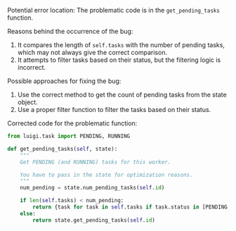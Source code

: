 Potential error location: The problematic code is in the `get_pending_tasks` function. 

Reasons behind the occurrence of the bug: 
1. It compares the length of `self.tasks` with the number of pending tasks, which may not always give the correct comparison.
2. It attempts to filter tasks based on their status, but the filtering logic is incorrect.

Possible approaches for fixing the bug:
1. Use the correct method to get the count of pending tasks from the state object.
2. Use a proper filter function to filter the tasks based on their status.

Corrected code for the problematic function:
```python
from luigi.task import PENDING, RUNNING

def get_pending_tasks(self, state):
    """
    Get PENDING (and RUNNING) tasks for this worker.

    You have to pass in the state for optimization reasons.
    """
    num_pending = state.num_pending_tasks(self.id)

    if len(self.tasks) < num_pending:
        return {task for task in self.tasks if task.status in [PENDING, RUNNING]}
    else:
        return state.get_pending_tasks(self.id)
```